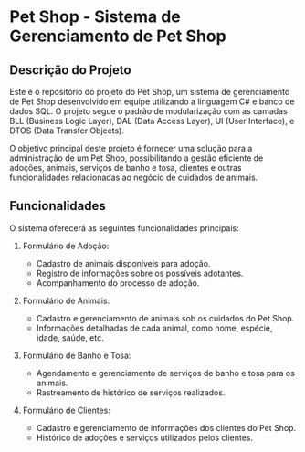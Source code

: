 # Pet Shop - Sistema de Gerenciamento de Pet Shop

## Descrição do Projeto

Este é o repositório do projeto do Pet Shop, um sistema de gerenciamento de Pet Shop desenvolvido em equipe utilizando a linguagem C# e banco de dados SQL. O projeto segue o padrão de modularização com as camadas BLL (Business Logic Layer), DAL (Data Access Layer), UI (User Interface), e DTOS (Data Transfer Objects).

O objetivo principal deste projeto é fornecer uma solução para a administração de um Pet Shop, possibilitando a gestão eficiente de adoções, animais, serviços de banho e tosa, clientes e outras funcionalidades relacionadas ao negócio de cuidados de animais.

## Funcionalidades

O sistema oferecerá as seguintes funcionalidades principais:

1. Formulário de Adoção:
   - Cadastro de animais disponíveis para adoção.
   - Registro de informações sobre os possíveis adotantes.
   - Acompanhamento do processo de adoção.

2. Formulário de Animais:
   - Cadastro e gerenciamento de animais sob os cuidados do Pet Shop.
   - Informações detalhadas de cada animal, como nome, espécie, idade, saúde, etc.

3. Formulário de Banho e Tosa:
   - Agendamento e gerenciamento de serviços de banho e tosa para os animais.
   - Rastreamento de histórico de serviços realizados.

4. Formulário de Clientes:
   - Cadastro e gerenciamento de informações dos clientes do Pet Shop.
   - Histórico de adoções e serviços utilizados pelos clientes.
